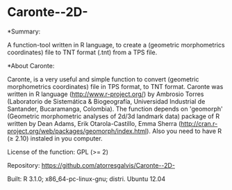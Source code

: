 Caronte--2D-
============

*Summary:

A function-tool written in R language, to create a (geometric morphometrics coordinates) file to TNT format (.tnt)
from a TPS file. 

*About Caronte:

Caronte, is a very useful and simple function to convert (geometric morphometrics coordinates) file in TPS format, 
to TNT format. Caronte was written in R language (http://www.r-project.org/) by Ambrosio Torres (Laboratorio de 
Sistemática & Biogeografía, Universidad Industrial de Santander, Bucaramanga, Colombia).
The function depends on 'geomorph' (Geometric morphometric analyses of 2d/3d landmark data) package of R written 
by Dean Adams, Erik Otarola-Castillo, Emma Sherra (http://cran.r-project.org/web/packages/geomorph/index.html).
Also you need to have R (≥ 2.10) instaled in you computer.

License of the function: GPL (>= 2)

Repository: https://github.com/atorresgalvis/Caronte--2D-

Built: R 3.1.0; x86_64-pc-linux-gnu; distri. Ubuntu 12.04
